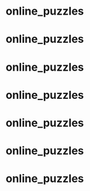 # online_puzzles
# online_puzzles
# online_puzzles
# online_puzzles
# online_puzzles
# online_puzzles
# online_puzzles

